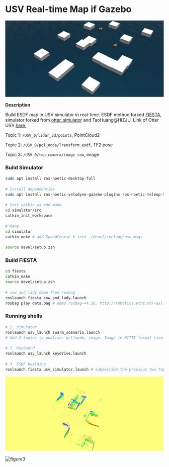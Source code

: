 # USV Real-time Map if Gazebo

![figure1](./figure/figure1.jpg)

**Description**

Build ESDF map in USV simulator in real-time. ESDF method forked [FIESTA](https://github.com/HKUST-Aerial-Robotics/FIESTA), simulator forked from [otter_simulator](https://github.com/jhlenes/usv_simulator) and TaoHuang@HiZJU. Link of Otter USV [here](https://www.maritimerobotics.com/otter), 

Topic 1: `/USV_0/lidar_3d/points`, PointCloud2

Topic 2: `/USV_0/pcl_node/Transform_esdf`, TF2 pose

Topic 3: `/USV_0/top_camera/image_raw`, image

### Build Simulator

```bash
sudo apt install ros-noetic-desktop-full

# Install dependencies
sudo apt install ros-noetic-velodyne-gazebo-plugins ros-noetic-teleop-twist-keyboard ros-noetic-xacro ros-noetic-pcl-conversions ros-noetic-robot-localization

# Init catkin_ws and make
cd simulator/src
catkin_init_workspace

# Make
cd simulator
catkin_make # add SpeedCourse.h into ./devel/include/usv_msgs

source devel/setup.zsh
```

### Build FIESTA

```bash
cd fiesta
catkin_make
source devel/setup.zsh

# cow_and_lady demo from rosbag
roslaunch fiesta cow_and_lady.launch
rosbag play data.bag # demo rosbag~=4.5G, http://robotics.ethz.ch/~asl-datasets/iros_2017_voxblox/data.bag
```

### Running shells

```bash
# 1. Simulator
roslaunch usv_launch swarm_scenario.launch
# Add 2 topics to publish: pcl/node, image. Image in KITTI format size.

# 2. Keyboard
roslaunch usv_launch keydrive.launch

# 3. ESDF building
roslaunch fiesta usv_simulator.launch # subsecribe the previous two topics
```

![figure2](./figure/figure2.png)

![figure3](./figure/1.gif)

